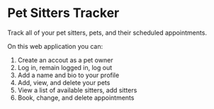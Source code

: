 # Pet Sitters Tracker

Track all of your pet sitters, pets, and their scheduled appointments.

On this web application you can:

1. Create an accout as a pet owner
2. Log in, remain logged in, log out
3. Add a name and bio to your profile
4. Add, view, and delete your pets
5. View a list of available sitters, add sitters
6. Book, change, and delete appointments
